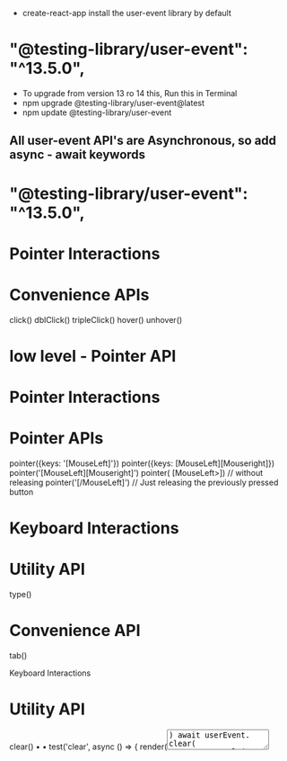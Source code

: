 - create-react-app install the user-event library by default

# "@testing-library/user-event": "^13.5.0",

- To upgrade from version 13 ro 14 this, Run this in Terminal
- npm upgrade @testing-library/user-event@latest
- npm update @testing-library/user-event

## All user-event API's are Asynchronous, so add async - await keywords

# "@testing-library/user-event": "^13.5.0",

# Pointer Interactions
# Convenience APIs
click()
dblClick()
tripleClick()
hover()
unhover()

# low level - Pointer API
# Pointer Interactions
# Pointer APIs

pointer({keys: '[MouseLeft]'})
pointer({keys: [MouseLeft][Mouseright]})
pointer('[MouseLeft][Mouseright]')
pointer( [MouseLeft>])          // without releasing
pointer('[/MouseLeft]')         // Just releasing the previously pressed button

# Keyboard Interactions

# Utility API
type()
# Convenience API
tab()

Keyboard Interactions
# Utility API
clear()
•
•
test('clear', async () => {
render(<textarea defaultValue="Hello, World!" />)
await userEvent. clear( screen.getByRole('textbox'))
expect (screen. getByRole('textbox')).toHaveValue('')
}) 

Keyboard Interactions
# Utility API
selectOptions()

test('selectOptions', async () => {
render(
<select multiple>
<option value="1">A</option>
<option value="2">B</option>
<option value="3">C</option>
</select>,
)
await userEvent.selectOptions(screen.getByRole('listbox), ['1', 'C'])
expect(screen.getByRole('option', {name: 'A'}).selected).toBe(true)
expect(screen.getByRole('option', {name: 'B'}).selected).toBe(false)
expect(screen.getByRole('option', {name: 'C'}).selected).toBe(true)
})

# Keyboard Interactions
# Clipboard APIs
сору()
cut()
paste()

# Section Summary
user-event library
CRA installs user-event but needs upgrading
Mouse and keyboard interactions with Counter component
Mouse click events
Keyboard type and tab events
Convenience APIs, utility APIs, clipboard APIs
Pointer and keyboard APIs



```